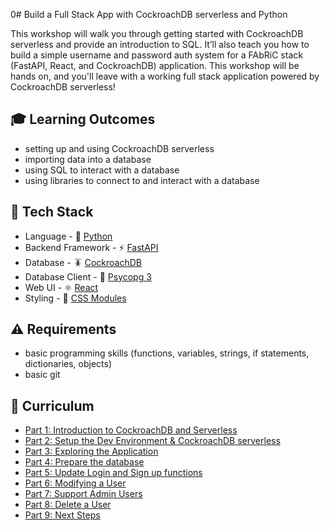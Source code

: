 0# Build a Full Stack App with CockroachDB serverless and Python

This workshop will walk you through getting started with CockroachDB serverless and provide an introduction to SQL. It’ll also teach you how to build a simple username and password auth system for a FAbRiC stack (FastAPI, React, and CockroachDB) application. This workshop will be hands on, and you'll leave with a working full stack application powered by CockroachDB serverless!

## 🎓 Learning Outcomes

- setting up and using CockroachDB serverless
- importing data into a database
- using SQL to interact with a database
- using libraries to connect to and interact with a database

## 🥞 Tech Stack

- Language - 🐍 [Python](https://www.python.org/)
- Backend Framework - ⚡️ [FastAPI](https://fastapi.tiangolo.com/)
- Database - 🪳 [CockroachDB](https://www.cockroachlabs.com/)
- Database Client - 🐘 [Psycopg 3](https://www.psycopg.org/psycopg3/)
- Web UI - ⚛️ [React](https://react.dev/)
- Styling - 💄 [CSS Modules](https://github.com/css-modules/css-modules)

## ⚠️ Requirements

- basic programming skills (functions, variables, strings, if statements, dictionaries, objects)
- basic git

## 📓 Curriculum

- [Part 1: Introduction to CockroachDB and Serverless](workshop/part-1.md)
- [Part 2: Setup the Dev Environment & CockroachDB serverless](workshop/part-2.md)
- [Part 3: Exploring the Application](workshop/part-3.md)
- [Part 4: Prepare the database](workshop/part-4.md)
- [Part 5: Update Login and Sign up functions](workshop/part-5.md)
- [Part 6: Modifying a User](workshop/part-6.md)
- [Part 7: Support Admin Users](workshop/part-7.md)
- [Part 8: Delete a User](workshop/part-8.md)
- [Part 9: Next Steps](workshop/part-9.md)
